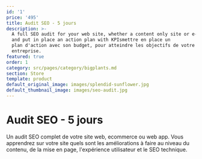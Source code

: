 ```yaml
---
id: '1'
price: '495'
title: Audit SEO - 5 jours
description: >-
  A full SEO audit for your web site, whether a content only site or e-commerce, during which we will identify current strengths and challenges,
  and put in place an action plan with KPIsmettre en place un
  plan d'action avec son budget, pour atteindre les objectifs de votre
  entreprise.
featured: true
order: 1
category: src/pages/category/bigplants.md
section: Store
template: product
default_original_image: images/splendid-sunflower.jpg
default_thumbnail_image: images/seo-audit.jpg
---
```

# Audit SEO - 5 jours

Un audit SEO complet de votre site web, ecommerce ou web app. Vous apprendrez sur votre site quels sont les améliorations à faire au niveau du contenu, de la mise en page, l'expérience utilisateur et le SEO technique.
